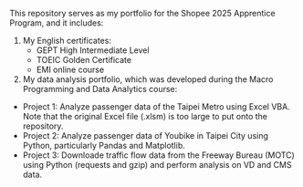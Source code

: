 This repository serves as my portfolio for the Shopee 2025 Apprentice Program, and it includes:
1. My English certificates:
   - GEPT High Intermediate Level
   - TOEIC Golden Certificate
   - EMI online course
2. My data analysis portfolio, which was developed during the Macro Programming and Data Analytics course:
  - Project 1: Analyze passenger data of the Taipei Metro using Excel VBA.
               Note that the original Excel file (.xlsm) is too large to put onto the repository.
  - Project 2: Analyze passenger data of Youbike in Taipei City using Python, particularly Pandas and Matplotlib.
  - Project 3: Downloade traffic flow data from the Freeway Bureau (MOTC) using Python (requests and gzip) and perform analysis on VD and CMS data.
